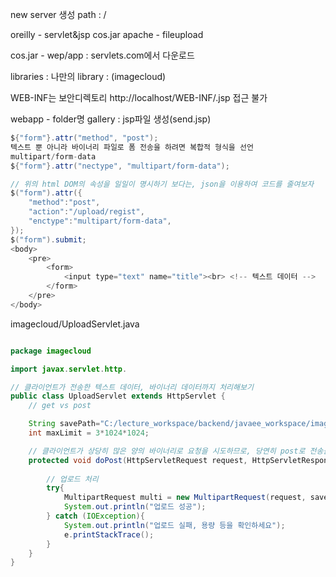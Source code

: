 new server 생성
path : /

oreilly - servlet&jsp cos.jar
apache - fileupload

cos.jar - wep/app : servlets.com에서 다운로드

libraries : 나만의 library : (imagecloud)

WEB-INF는 보안디렉토리
http://localhost/WEB-INF/.jsp 접근 불가

webapp - folder명 gallery : jsp파일 생성(send.jsp)



```java
${"form"}.attr("method", "post");
텍스트 뿐 아니라 바이너리 파일로 폼 전송을 하려면 복합적 형식을 선언 
multipart/form-data
${"form"}.attr("nectype", "multipart/form-data");

// 위의 html DOM의 속성을 일일이 명시하기 보다는, json을 이용하여 코드를 줄여보자
$("form").attr({
    "method":"post",
    "action":"/upload/regist",
    "enctype":"multipart/form-data",
});
$("form").submit;
<body>
    <pre>
        <form>
            <input type="text" name="title"><br> <!-- 텍스트 데이터 -->
        </form>
    </pre>
</body>

```

imagecloud/UploadServlet.java
```java

package imagecloud

import javax.servlet.http.

// 클라이언트가 전송한 텍스트 데이터, 바이너리 데이터까지 처리해보기
public class UploadServlet extends HttpServlet {
    // get vs post

    String savePath="C:/lecture_workspace/backend/javaee_workspace/imagecloud/src/";
    int maxLimit = 3*1024*1024;

    // 클라이언트가 상당히 많은 양의 바이너리로 요청을 시도하므로, 당연히 post로 전송을 하기 때문에 doXXX형 메서드 중 doPost로 처리한다
    protected void doPost(HttpServletRequest request, HttpServletResponse response) throws ServletException {
        
        // 업로드 처리
        try{
            MultipartRequest multi = new MultipartRequest(request, savePath, maxLimit, "utf-8");
            System.out.println("업로드 성공");
        } catch (IOException){
            System.out.println("업로드 실패, 용량 등을 확인하세요");
            e.printStackTrace();
        }
    }
}

```